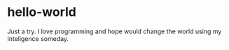 # hello-world
Just a try.
I love programming and hope would change the world using my inteligence someday.
